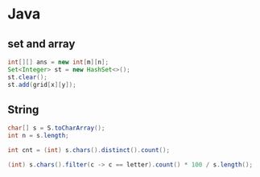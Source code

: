 # Java

## set and array
```java
int[][] ans = new int[m][n];
Set<Integer> st = new HashSet<>();
st.clear();
st.add(grid[x][y]);
```

## String

```java
char[] s = S.toCharArray();
int n = s.length;

int cnt = (int) s.chars().distinct().count();

(int) s.chars().filter(c -> c == letter).count() * 100 / s.length();
```